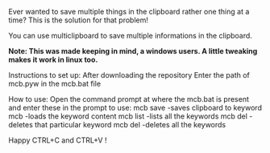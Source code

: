 Ever wanted to save multiple things in the clipboard rather one thing at a time?
This is the solution for that problem!

You can use multiclipboard to save multiple informations in the clipboard.

**Note: This was made keeping in mind, a windows users. A little tweaking makes it work in linux too.**

Instructions to set up:
After downloading the repository
Enter the path of mcb.pyw in the mcb.bat file

How to use:
Open the command prompt at where the mcb.bat is present and enter these in the prompt to use:
    mcb save <keyword>  -saves clipboard to keyword
    mcb <keyword>       -loads the keyword content
    mcb list            -lists all the keywords
    mcb del <keyword>   -deletes that particular keyword
    mcb del             -deletes all the keywords

Happy CTRL+C and CTRL+V !     
